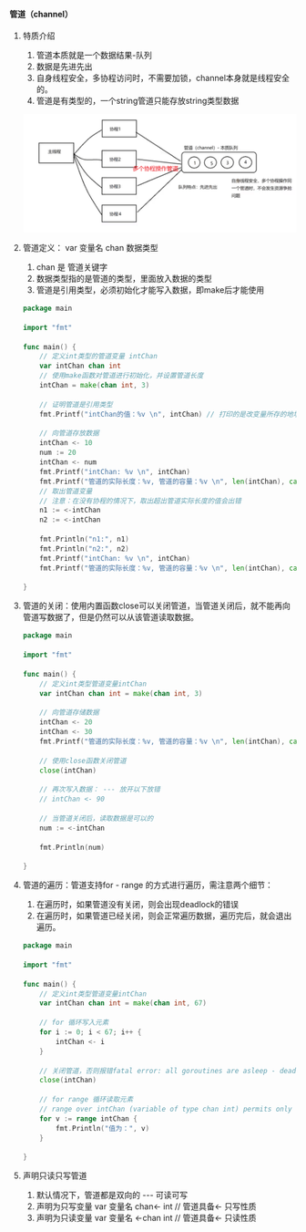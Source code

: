 #### 管道（channel）

1. 特质介绍

    1. 管道本质就是一个数据结果-队列
    2. 数据是先进先出
    3. 自身线程安全，多协程访问时，不需要加锁，channel本身就是线程安全的。
    4. 管道是有类型的，一个string管道只能存放string类型数据

    ![管道](../image/channel.png)

2. 管道定义： var  变量名  chan  数据类型

    1. chan 是 管道关键字
    2. 数据类型指的是管道的类型，里面放入数据的类型
    3. 管道是引用类型，必须初始化才能写入数据，即make后才能使用

    ```go
    package main
    
    import "fmt"
    
    func main() {
    	// 定义int类型的管道变量 intChan
    	var intChan chan int
    	// 使用make函数对管道进行初始化，并设置管道长度
    	intChan = make(chan int, 3)
    
    	// 证明管道是引用类型
    	fmt.Printf("intChan的值：%v \n", intChan) // 打印的是改变量所存的地址
    
    	// 向管道存放数据
    	intChan <- 10
    	num := 20
    	intChan <- num
    	fmt.Printf("intChan: %v \n", intChan)
    	fmt.Printf("管道的实际长度：%v, 管道的容量：%v \n", len(intChan), cap(intChan))
    	// 取出管道变量
    	// 注意：在没有协程的情况下，取出超出管道实际长度的值会出错
    	n1 := <-intChan
    	n2 := <-intChan
    
    	fmt.Println("n1:", n1)
    	fmt.Println("n2:", n2)
    	fmt.Printf("intChan: %v \n", intChan)
    	fmt.Printf("管道的实际长度：%v, 管道的容量：%v \n", len(intChan), cap(intChan))
    
    }
    
    ```

3. 管道的关闭：使用内置函数close可以关闭管道，当管道关闭后，就不能再向管道写数据了，但是仍然可以从该管道读取数据。

    ```go
    package main
    
    import "fmt"
    
    func main() {
    	// 定义int类型管道变量intChan
    	var intChan chan int = make(chan int, 3)
    
    	// 向管道存储数据
    	intChan <- 20
    	intChan <- 30
    	fmt.Printf("管道的实际长度：%v, 管道的容量：%v \n", len(intChan), cap(intChan))
    
    	// 使用close函数关闭管道
    	close(intChan)
    
    	// 再次写入数据： --- 放开以下放错
    	// intChan <- 90
    
    	// 当管道关闭后，读取数据是可以的
    	num := <-intChan
    
    	fmt.Println(num)
    
    }
    
    ```

4. 管道的遍历：管道支持for - range 的方式进行遍历，需注意两个细节：

    1. 在遍历时，如果管道没有关闭，则会出现deadlock的错误
    2. 在遍历时，如果管道已经关闭，则会正常遍历数据，遍历完后，就会退出遍历。

    ```go
    package main
    
    import "fmt"
    
    func main() {
    	// 定义int类型管道变量intChan
    	var intChan chan int = make(chan int, 67)
    
    	// for 循环写入元素
    	for i := 0; i < 67; i++ {
    		intChan <- i
    	}
    
    	// 关闭管道，否则报错fatal error: all goroutines are asleep - deadlock!
    	close(intChan)
    
    	// for range 循环读取元素
    	// range over intChan (variable of type chan int) permits only one iteration
    	for v := range intChan {
    		fmt.Println("值为：", v)
    	}
    
    }
    
    ```

5. 声明只读只写管道

    1. 默认情况下，管道都是双向的   ---  可读可写
    2. 声明为只写变量  var 变量名 chan<- int  // 管道具备<- 只写性质
    3. 声明为只读变量  var 变量名 <-chan  int  // 管道具备<- 只读性质 
